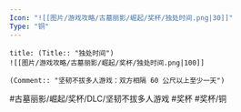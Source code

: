 ```yaml
---
Icon: "![[图片/游戏攻略/古墓丽影/崛起/奖杯/独处时间.png|30]]"
Type: "铜"
---
```

```ad-common-bronze-trophy
title: (Title:: "独处时间")
![[图片/游戏攻略/古墓丽影/崛起/奖杯/独处时间.png|100]]

(Comment:: "坚韧不拔多人游戏：双方相隔 60 公尺以上至少一天")
```

#古墓丽影/崛起/奖杯/DLC/坚韧不拔多人游戏 #奖杯 #奖杯/铜
